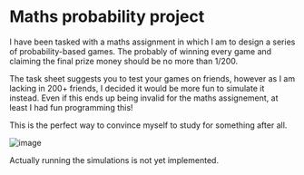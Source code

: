 # Maths probability project

I have been tasked with a maths assignment in which I am to design a series of probability-based games. The probably of winning every game and claiming the final prize money should be no more than 1/200.

The task sheet suggests you to test your games on friends, however as I am lacking in 200+ friends, I decided it would be more fun to simulate it instead. Even if this ends up being invalid for the maths assignement, at least I had fun programming this!

This is the perfect way to convince myself to study for something after all.

![image](https://cdn.discordapp.com/attachments/577832597686583310/988456471035514950/Screen_Shot_2022-06-20_at_22.51.28.png)

Actually running the simulations is not yet implemented.